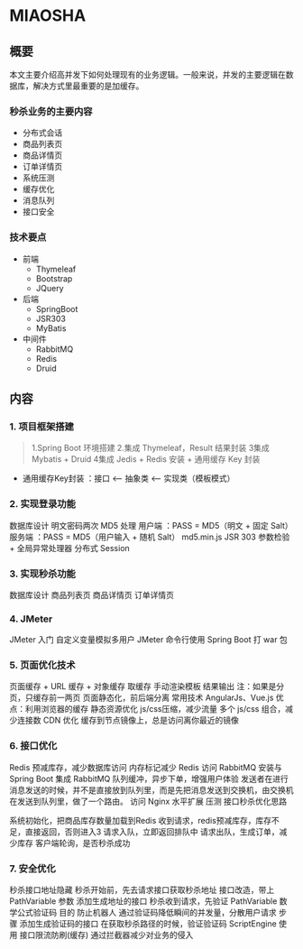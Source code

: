 # MIAOSHA
## 概要
本文主要介绍高并发下如何处理现有的业务逻辑。一般来说，并发的主要逻辑在数据库，解决方式里最重要的是加缓存。

### 秒杀业务的主要内容
* 分布式会话
* 商品列表页
* 商品详情页
* 订单详情页
* 系统压测
* 缓存优化
* 消息队列
* 接口安全
### 技术要点
* 前端
  * Thymeleaf
  * Bootstrap
  * JQuery
* 后端
  * SpringBoot
  * JSR303
  * MyBatis
* 中间件
  * RabbitMQ
  * Redis
  * Druid
## 内容
### 1. 项目框架搭建
>1.Spring Boot 环境搭建
>2.集成 Thymeleaf，Result 结果封装
>3集成 Mybatis + Druid
>4集成 Jedis + Redis 安装 + 通用缓存 Key 封装
  * 通用缓存Key封装 ：接口 <—— 抽象类 <—— 实现类（模板模式）
### 2. 实现登录功能
数据库设计
明文密码两次 MD5 处理
用户端 ：PASS = MD5（明文 + 固定 Salt）
服务端 ：PASS = MD5（用户输入 + 随机 Salt）
md5.min.js
JSR 303 参数检验 + 全局异常处理器
分布式 Session
### 3. 实现秒杀功能
数据库设计
商品列表页
商品详情页
订单详情页
### 4. JMeter
JMeter 入门
自定义变量模拟多用户
JMeter 命令行使用
Spring Boot 打 war 包
### 5. 页面优化技术
页面缓存 + URL 缓存 + 对象缓存
取缓存
手动渲染模板
结果输出
注：如果是分页，只缓存前一两页
页面静态化，前后端分离
常用技术 AngularJs、Vue.js
优点：利用浏览器的缓存
静态资源优化
js/css压缩，减少流量
多个 js/css 组合，减少连接数
CDN 优化
缓存到节点镜像上，总是访问离你最近的镜像
### 6. 接口优化
Redis 预减库存，减少数据库访问
内存标记减少 Redis 访问
RabbitMQ 安装与 Spring Boot 集成
RabbitMQ 队列缓冲，异步下单，增强用户体验
发送者在进行消息发送的时候，并不是直接放到队列里，而是先把消息发送到交换机，由交换机在发送到队列里，做了一个路由。
访问 Nginx 水平扩展
压测
接口秒杀优化思路

系统初始化，把商品库存数量加载到Redis
收到请求，redis预减库存，库存不足，直接返回，否则进入3
请求入队，立即返回排队中
请求出队，生成订单，减少库存
客户端轮询，是否秒杀成功
### 7. 安全优化
秒杀接口地址隐藏
秒杀开始前，先去请求接口获取秒杀地址
接口改造，带上 PathVariable 参数
添加生成地址的接口
秒杀收到请求，先验证 PathVariable
数学公式验证码
目的
防止机器人
通过验证码降低瞬间的并发量，分散用户请求
步骤
添加生成验证码的接口
在获取秒杀路径的时候，验证验证码
ScriptEngine 使用
接口限流防刷(缓存)
通过拦截器减少对业务的侵入
